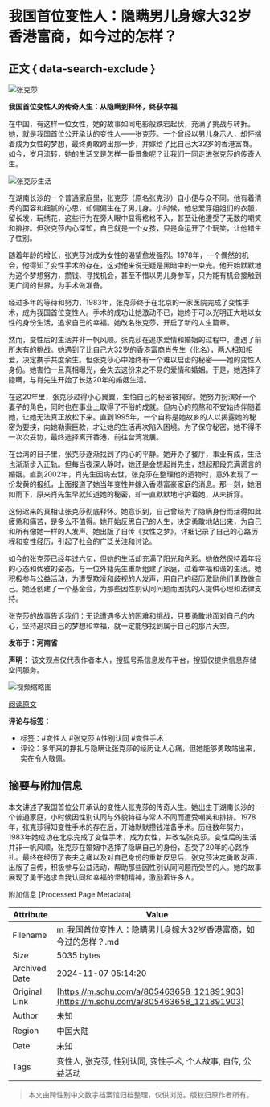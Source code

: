 # 我国首位变性人：隐瞒男儿身嫁大32岁香港富商，如今过的怎样？

## 正文 { data-search-exclude }


![张克莎](//q3.itc.cn/q_70,c_lfill,w_60,h_60,g_face/images03/20241025/2bfc91bdc7744d55bf7e13ba125a218d.jpeg)

**我国首位变性人的传奇人生：从隐瞒到释怀，终获幸福**

在中国，有这样一位女性，她的故事如同电影般跌宕起伏，充满了挑战与转折。她，就是我国首位公开承认的变性人——张克莎。一个曾经以男儿身示人，却怀揣着成为女性的梦想，最终勇敢跨出那一步，并嫁给了比自己大32岁的香港富商。如今，岁月流转，她的生活又是怎样一番景象呢？让我们一同走进张克莎的传奇人生。

![张克莎生活](//q6.itc.cn/images01/20240901/dc0ae131416c47a28900a28e75f7b86a.png)

在湖南长沙的一个普通家庭里，张克莎（原名张克沙）自小便与众不同。他有着清秀的面容和细腻的心思，却偏偏生在了男儿身。小时候，他总爱穿姐姐们的衣服，留长发，玩绣花，这些行为在旁人眼中显得格格不入，甚至让他遭受了无数的嘲笑和排挤。但张克莎内心深知，自己就是一个女孩，只是命运开了个玩笑，让他错生了性别。

随着年龄的增长，张克莎对成为女性的渴望愈发强烈。1978年，一个偶然的机会，他得知了变性手术的存在，这对他来说无疑是黑暗中的一束光。他开始默默地为这个梦想努力，攒钱、寻找机会，甚至不惜以男儿身参军，只为能有机会接触到更广阔的世界，为手术做准备。

经过多年的等待和努力，1983年，张克莎终于在北京的一家医院完成了变性手术，成为我国首位变性人。手术的成功让她激动不已，她终于可以光明正大地以女性的身份生活，追求自己的幸福。她改名张克莎，开启了新的人生篇章。

然而，变性后的生活并非一帆风顺。张克莎在追求爱情和婚姻的过程中，遭遇了前所未有的挑战。她遇到了比自己大32岁的香港富商肖先生（化名），两人相知相爱，决定携手共度余生。但张克莎心中始终有一个难以启齿的秘密——她的变性人身份。她害怕一旦真相曝光，会失去这份来之不易的爱情和婚姻。于是，她选择了隐瞒，与肖先生开始了长达20年的婚姻生活。

在这20年里，张克莎过得小心翼翼，生怕自己的秘密被揭穿。她努力扮演好一个妻子的角色，同时也在事业上取得了不俗的成就。但内心的煎熬和不安始终伴随着她，让她无法真正放松下来。直到1995年，一个自称是她故乡的人以揭露她的秘密为要挟，向她勒索巨款，才让她的生活再次陷入困境。为了保守秘密，她不得不一次次妥协，最终选择离开香港，前往台湾发展。

在台湾的日子里，张克莎逐渐找到了内心的平静。她开办了餐厅，事业有成，生活也渐渐步入正轨。但每当夜深人静时，她还是会想起肖先生，想起那段充满谎言的婚姻。直到2002年，肖先生因病去世，张克莎在整理他的遗物时，意外发现了一份发黄的报纸，上面报道了她当年变性并嫁入香港富豪家庭的消息。那一刻，她泪如雨下，原来肖先生早就知道她的秘密，却一直默默地守护着她，从未拆穿。

这份迟来的真相让张克莎彻底释怀。她意识到，自己曾经为了隐瞒身份而活得如此疲惫和痛苦，是多么不值得。她开始反思自己的人生，决定勇敢地站出来，为自己和所有像她一样的人发声。她出版了自传《女性之梦》，详细记录了自己的心路历程和变性经历，引起了社会的广泛关注和讨论。

如今的张克莎已经年过六旬，但她的生活却充满了阳光和色彩。她依然保持着年轻的心态和优雅的姿态，与一位外籍先生重新组建了家庭，过着幸福和谐的生活。她积极参与公益活动，为遭受欺凌和歧视的人发声，用自己的经历激励他们勇敢做自己。她还创建了一个基金会，为那些因性别认同问题而困扰的人提供心理和法律支持。

张克莎的故事告诉我们：无论遭遇多大的困难和挑战，只要勇敢地面对自己的内心，坚持追求自己的梦想和幸福，就一定能够找到属于自己的那片天空。

**发布于：河南省**

**声明：** 该文观点仅代表作者本人，搜狐号系信息发布平台，搜狐仅提供信息存储空间服务。

![视频缩略图](https://1264568958.rsc.cdn77.org/publisher/contentvideos/cda7f0b7-7ef4-11ef-a2bd-7b1dcfa155d6/ca573f16-7ef4-11ef-a2bd-31efafe6dac6.jpg)

[阅读原文](https://m.sohu.com/a/805463658_121891903) 

**评论与标签：**
- 标签：#变性人 #张克莎 #性别认同 #变性手术
- 评论：多年来的挣扎与隐瞒让张克莎的经历让人心痛，但她能够勇敢站出来，实在令人敬佩。

## 摘要与附加信息

<!-- tcd_abstract -->
本文讲述了我国首位公开承认的变性人张克莎的传奇人生。她出生于湖南长沙的一个普通家庭，小时候因性别认同与外貌特征与常人不同而遭受嘲笑和排挤。1978年，张克莎得知变性手术的存在后，开始默默攒钱准备手术。历经数年努力，1983年她成功在北京完成了变性手术，成为女性，并改名张克莎。变性后的生活并非一帆风顺，张克莎在婚姻中选择了隐瞒自己的身份，忍受了20年的心路挣扎。最终在经历了丧夫之痛以及对自己身份的重新反思后，张克莎决定勇敢发声，出版了自传，积极参与公益活动，帮助那些因性别认同问题而受苦的人。她的故事展现了勇于追求自我认同和幸福的坚韧精神，激励着许多人。
<!-- tcd_abstract_end -->

附加信息 [Processed Page Metadata]

| Attribute       | Value                                  |
|-----------------|----------------------------------------|
| Filename        | m_我国首位变性人：隐瞒男儿身嫁大32岁香港富商，如今过的怎样？.md                             |
| Size            | 5035 bytes                           |
| Archived Date   | 2024-11-07 05:14:20                             |
| Original Link   | [https://m.sohu.com/a/805463658_121891903](https://m.sohu.com/a/805463658_121891903)                       |
| Author          | 未知                               |
| Region          | 中国大陆                               |
| Date            | 未知                                 |
| Tags            | 变性人, 张克莎, 性别认同, 变性手术, 个人故事, 自传, 公益活动                                 |
>
> 本文由跨性别中文数字档案馆归档整理，仅供浏览。版权归原作者所有。
>